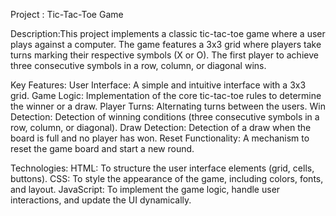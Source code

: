 Project : Tic-Tac-Toe Game

Description:This project implements a classic tic-tac-toe game where a user plays against a computer. 
             The game features a 3x3 grid where players take turns marking their respective symbols (X or O). 
             The first player to achieve three consecutive symbols in a row, column, or diagonal wins.

Key Features:
 User Interface: A simple and intuitive interface with a 3x3 grid.
 Game Logic: Implementation of the core tic-tac-toe rules to determine the winner or a draw.
 Player Turns: Alternating turns between the users.
 Win Detection: Detection of winning conditions (three consecutive symbols in a row, column, or diagonal).
 Draw Detection: Detection of a draw when the board is full and no player has won.
 Reset Functionality: A mechanism to reset the game board and start a new round.


Technologies:
 HTML: To structure the user interface elements (grid, cells, buttons).
 CSS: To style the appearance of the game, including colors, fonts, and layout.
 JavaScript: To implement the game logic, handle user interactions, and update the UI dynamically.
